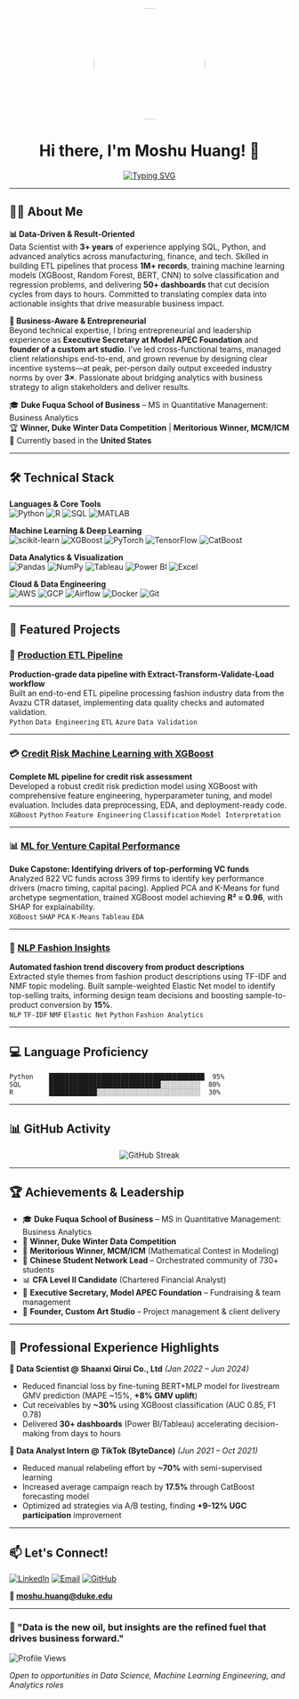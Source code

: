 <div align="center">
  <img src="https://github.com/moshu0517.png" width="200" style="border-radius: 50%;" />
  
  # Hi there, I'm Moshu Huang! 👋
  
 [![Typing SVG](https://readme-typing-svg.demolab.com?font=Fira+Code&weight=500&size=24&pause=1000&color=6B46C1&center=true&vCenter=true&width=900&lines=Data+Scientist+%7C+Entrepreneur+%7C+AI+Enthusiast)](https://git.io/typing-svg)

</div>

---

## 👨‍💻 About Me

**📊 Data-Driven & Result-Oriented**  
Data Scientist with **3+ years** of experience applying SQL, Python, and advanced analytics across manufacturing, finance, and tech. Skilled in building ETL pipelines that process **1M+ records**, training machine learning models (XGBoost, Random Forest, BERT, CNN) to solve classification and regression problems, and delivering **50+ dashboards** that cut decision cycles from days to hours. Committed to translating complex data into actionable insights that drive measurable business impact.

**🔆 Business-Aware & Entrepreneurial**  
Beyond technical expertise, I bring entrepreneurial and leadership experience as **Executive Secretary at Model APEC Foundation** and **founder of a custom art studio**. I've led cross-functional teams, managed client relationships end-to-end, and grown revenue by designing clear incentive systems—at peak, per-person daily output exceeded industry norms by over **3×**. Passionate about bridging analytics with business strategy to align stakeholders and deliver results.

🎓 **Duke Fuqua School of Business** – MS in Quantitative Management: Business Analytics  
🏆 **Winner, Duke Winter Data Competition** | **Meritorious Winner, MCM/ICM**  
📍 Currently based in the **United States**

---

## 🛠️ Technical Stack

**Languages & Core Tools**  
![Python](https://img.shields.io/badge/Python-3776AB?style=flat-square&logo=python&logoColor=white)
![R](https://img.shields.io/badge/R-276DC3?style=flat-square&logo=r&logoColor=white)
![SQL](https://img.shields.io/badge/SQL-4479A1?style=flat-square&logo=postgresql&logoColor=white)
![MATLAB](https://img.shields.io/badge/MATLAB-0076A8?style=flat-square&logo=mathworks&logoColor=white)

**Machine Learning & Deep Learning**  
![scikit-learn](https://img.shields.io/badge/scikit--learn-F7931E?style=flat-square&logo=scikit-learn&logoColor=white)
![XGBoost](https://img.shields.io/badge/XGBoost-EB5424?style=flat-square&logo=xgboost&logoColor=white)
![PyTorch](https://img.shields.io/badge/PyTorch-EE4C2C?style=flat-square&logo=pytorch&logoColor=white)
![TensorFlow](https://img.shields.io/badge/TensorFlow-FF6F00?style=flat-square&logo=tensorflow&logoColor=white)
![CatBoost](https://img.shields.io/badge/CatBoost-FFCC00?style=flat-square&logo=catboost&logoColor=black)

**Data Analytics & Visualization**  
![Pandas](https://img.shields.io/badge/Pandas-150458?style=flat-square&logo=pandas&logoColor=white)
![NumPy](https://img.shields.io/badge/NumPy-013243?style=flat-square&logo=numpy&logoColor=white)
![Tableau](https://img.shields.io/badge/Tableau-E97627?style=flat-square&logo=tableau&logoColor=white)
![Power BI](https://img.shields.io/badge/Power_BI-F2C811?style=flat-square&logo=powerbi&logoColor=black)
![Excel](https://img.shields.io/badge/Excel-217346?style=flat-square&logo=microsoft-excel&logoColor=white)

**Cloud & Data Engineering**  
![AWS](https://img.shields.io/badge/AWS-232F3E?style=flat-square&logo=amazon-aws&logoColor=white)
![GCP](https://img.shields.io/badge/Google_Cloud-4285F4?style=flat-square&logo=google-cloud&logoColor=white)
![Airflow](https://img.shields.io/badge/Airflow-017CEE?style=flat-square&logo=apache-airflow&logoColor=white)
![Docker](https://img.shields.io/badge/Docker-2496ED?style=flat-square&logo=docker&logoColor=white)
![Git](https://img.shields.io/badge/Git-F05032?style=flat-square&logo=git&logoColor=white)

---

## 🚀 Featured Projects

### 🔧 [Production ETL Pipeline](https://github.com/moshu0517/etl-pipeline)
**Production-grade data pipeline with Extract-Transform-Validate-Load workflow**  
Built an end-to-end ETL pipeline processing fashion industry data from the Avazu CTR dataset, implementing data quality checks and automated validation.  
`Python` `Data Engineering` `ETL` `Azure` `Data Validation`

---

### 💳 [Credit Risk Machine Learning with XGBoost](https://github.com/moshu0517/credit_risk_machine_learning_xgboost)
**Complete ML pipeline for credit risk assessment**  
Developed a robust credit risk prediction model using XGBoost with comprehensive feature engineering, hyperparameter tuning, and model evaluation. Includes data preprocessing, EDA, and deployment-ready code.  
`XGBoost` `Python` `Feature Engineering` `Classification` `Model Interpretation`

---

### 📊 [ML for Venture Capital Performance](https://github.com/moshu0517/ml-for-vc-performance)
**Duke Capstone: Identifying drivers of top-performing VC funds**  
Analyzed 822 VC funds across 399 firms to identify key performance drivers (macro timing, capital pacing). Applied PCA and K-Means for fund archetype segmentation, trained XGBoost model achieving **R² = 0.96**, with SHAP for explainability.  
`XGBoost` `SHAP` `PCA` `K-Means` `Tableau` `EDA`

---

### 👗 [NLP Fashion Insights](https://github.com/moshu0517/nlp-fashion-insights)
**Automated fashion trend discovery from product descriptions**  
Extracted style themes from fashion product descriptions using TF-IDF and NMF topic modeling. Built sample-weighted Elastic Net model to identify top-selling traits, informing design team decisions and boosting sample-to-product conversion by **15%**.  
`NLP` `TF-IDF` `NMF` `Elastic Net` `Python` `Fashion Analytics`

---

## 💻 Language Proficiency

```text
Python    ███████████████████████████████████████  95%
SQL       ████████████████████████████░░░░░░░░░░  80%
R         ████████████░░░░░░░░░░░░░░░░░░░░░░░░░░  30%
```

---

## 📊 GitHub Activity

<div align="center">

![GitHub Streak](https://github-readme-streak-stats.herokuapp.com/?user=moshu0517&theme=graywhite&hide_border=true&ring=6B46C1&fire=10B981&currStreakLabel=374151)

</div>

---

## 🏆 Achievements & Leadership

- 🎓 **Duke Fuqua School of Business** – MS in Quantitative Management: Business Analytics
- 🏅 **Winner, Duke Winter Data Competition**
- 🥇 **Meritorious Winner, MCM/ICM** (Mathematical Contest in Modeling)
- 🌟 **Chinese Student Network Lead** – Orchestrated community of 730+ students
- 📊 **CFA Level II Candidate** (Chartered Financial Analyst)
- 👔 **Executive Secretary, Model APEC Foundation** – Fundraising & team management
- 🎨 **Founder, Custom Art Studio** – Project management & client delivery

---

## 💼 Professional Experience Highlights

**🔹 Data Scientist @ Shaanxi Qirui Co., Ltd** *(Jan 2022 – Jun 2024)*
- Reduced financial loss by fine-tuning BERT+MLP model for livestream GMV prediction (MAPE ~15%, **+8% GMV uplift**)
- Cut receivables by **~30%** using XGBoost classification (AUC 0.85, F1 0.78)
- Delivered **30+ dashboards** (Power BI/Tableau) accelerating decision-making from days to hours

**🔹 Data Analyst Intern @ TikTok (ByteDance)** *(Jun 2021 – Oct 2021)*
- Reduced manual relabeling effort by **~70%** with semi-supervised learning
- Increased average campaign reach by **17.5%** through CatBoost forecasting model
- Optimized ad strategies via A/B testing, finding **+9-12% UGC participation** improvement

---

## 📫 Let's Connect!

[![LinkedIn](https://img.shields.io/badge/LinkedIn-0077B5?style=for-the-badge&logo=linkedin&logoColor=white)](https://linkedin.com/in/moshu-huang)
[![Email](https://img.shields.io/badge/Email-D14836?style=for-the-badge&logo=gmail&logoColor=white)](mailto:moshu.huang@duke.edu)
[![GitHub](https://img.shields.io/badge/GitHub-100000?style=for-the-badge&logo=github&logoColor=white)](https://github.com/moshu0517)

**📧 moshu.huang@duke.edu**

---

### 💭 "Data is the new oil, but insights are the refined fuel that drives business forward."

![Profile Views](https://komarev.com/ghpvc/?username=moshu0517&color=blueviolet&style=flat-square&label=Profile+Views)

*Open to opportunities in Data Science, Machine Learning Engineering, and Analytics roles*
